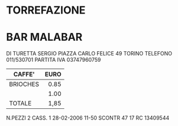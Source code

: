 
# TORREFAZIONE
# BAR MALABAR
DI TURETTA SERGIO
PIAZZA CARLO FELICE 49 TORINO
TELEFONO 011/530701
PARTITA IVA 03747960759

| CAFFE'   | EURO |
| -------- | ---: |
| BRIOCHES | 0.85 |
|          | 1.00 |
| TOTALE   | 1,85 |

N.PEZZI    2             CASS.    1
28-02-2006 11-50         SCONTR   47
                17 RC 13409544